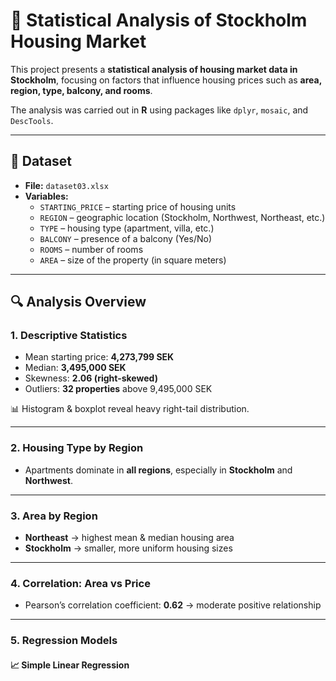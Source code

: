 # 🏡 Statistical Analysis of Stockholm Housing Market  

This project presents a **statistical analysis of housing market data in Stockholm**, focusing on factors that influence housing prices such as **area, region, type, balcony, and rooms**.  

The analysis was carried out in **R** using packages like `dplyr`, `mosaic`, and `DescTools`.  

---

## 📂 Dataset  
- **File:** `dataset03.xlsx`  
- **Variables:**  
  - `STARTING_PRICE` – starting price of housing units  
  - `REGION` – geographic location (Stockholm, Northwest, Northeast, etc.)  
  - `TYPE` – housing type (apartment, villa, etc.)  
  - `BALCONY` – presence of a balcony (Yes/No)  
  - `ROOMS` – number of rooms  
  - `AREA` – size of the property (in square meters)  

---

## 🔍 Analysis Overview  

### 1. Descriptive Statistics  
- Mean starting price: **4,273,799 SEK**  
- Median: **3,495,000 SEK**  
- Skewness: **2.06 (right-skewed)**  
- Outliers: **32 properties** above 9,495,000 SEK  

📊 Histogram & boxplot reveal heavy right-tail distribution.  

---

### 2. Housing Type by Region  
- Apartments dominate in **all regions**, especially in **Stockholm** and **Northwest**.  

---

### 3. Area by Region  
- **Northeast** → highest mean & median housing area  
- **Stockholm** → smaller, more uniform housing sizes  

---

### 4. Correlation: Area vs Price  
- Pearson’s correlation coefficient: **0.62** → moderate positive relationship  

---

### 5. Regression Models  

#### 📈 Simple Linear Regression  
